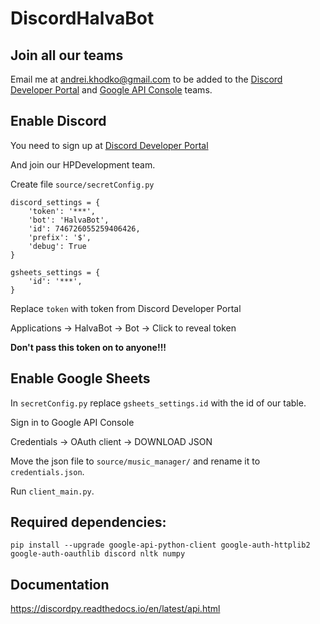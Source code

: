 # DiscordHalvaBot

## Join all our teams

Email me at andrei.khodko@gmail.com to be added to the [Discord Developer Portal](https://discord.com/developers/applications) and [Google API Console](https://console.developers.google.com) teams.

## Enable Discord

You need to sign up at [Discord Developer Portal](https://discord.com/developers/applications)

And join our HPDevelopment team.

Create file `source/secretConfig.py`

```
discord_settings = {
    'token': '***',
    'bot': 'HalvaBot',
    'id': 746726055259406426,
    'prefix': '$',
    'debug': True
}

gsheets_settings = {
    'id': '***',
}
```
Replace `token` with token from Discord Developer Portal

Applications -> HalvaBot -> Bot -> Click to reveal token

**Don't pass this token on to anyone!!!**

## Enable Google Sheets

In `secretConfig.py` replace `gsheets_settings.id` with the id of our table.

Sign in to Google API Console 

Credentials -> OAuth client -> DOWNLOAD JSON

Move the json file to `source/music_manager/` and rename it to `credentials.json`.

Run `client_main.py`.

## Required dependencies:
``` shell
pip install --upgrade google-api-python-client google-auth-httplib2 google-auth-oauthlib discord nltk numpy
```

## Documentation

https://discordpy.readthedocs.io/en/latest/api.html
